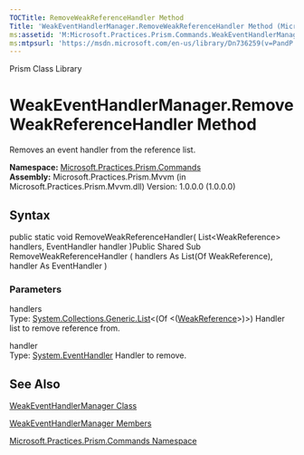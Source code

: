 ```yaml
---
TOCTitle: RemoveWeakReferenceHandler Method
Title: 'WeakEventHandlerManager.RemoveWeakReferenceHandler Method (Microsoft.Practices.Prism.Commands)'
ms:assetid: 'M:Microsoft.Practices.Prism.Commands.WeakEventHandlerManager.RemoveWeakReferenceHandler(System.Collections.Generic.List{System.WeakReference},System.EventHandler)'
ms:mtpsurl: 'https://msdn.microsoft.com/en-us/library/Dn736259(v=PandP.50)'
---
```


Prism Class Library

WeakEventHandlerManager.RemoveWeakReferenceHandler Method
=============================================================

Removes an event handler from the reference list.

**Namespace:** [Microsoft.Practices.Prism.Commands](https://msdn.microsoft.com/n:microsoft.practices.prism.commands)
**Assembly:** Microsoft.Practices.Prism.Mvvm (in Microsoft.Practices.Prism.Mvvm.dll) Version: 1.0.0.0 (1.0.0.0)

## Syntax


public static void RemoveWeakReferenceHandler( List&lt;WeakReference&gt; handlers, EventHandler handler )Public Shared Sub RemoveWeakReferenceHandler ( handlers As List(Of WeakReference), handler As EventHandler )

### Parameters

handlers  
Type: [System.Collections.Generic.List](http://msdn.microsoft.com/en-us/library/6sh2ey19)&lt;(Of &lt;([WeakReference](http://msdn.microsoft.com/en-us/library/hbh8w2zd)&gt;)&gt;)
Handler list to remove reference from.

handler  
Type: [System.EventHandler](http://msdn.microsoft.com/en-us/library/xhb70ccc)
Handler to remove.

See Also
--------


[WeakEventHandlerManager Class](https://msdn.microsoft.com/t:microsoft.practices.prism.commands.weakeventhandlermanager)

[WeakEventHandlerManager Members](https://msdn.microsoft.com/allmembers.t:microsoft.practices.prism.commands.weakeventhandlermanager)

[Microsoft.Practices.Prism.Commands Namespace](https://msdn.microsoft.com/n:microsoft.practices.prism.commands)
